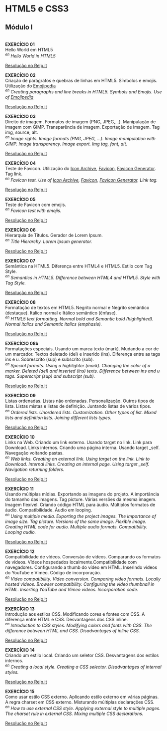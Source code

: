 # HTML5 e CSS3   
## Módulo I  

<br>**EXERCÍCIO 01**   
Hello World em HTML5  
*<sup>en</sup> Hello World in HTML5*

[Resolução no Relp.it](https://repl.it/@ThainaHelena/ex001)

**EXERCÍCIO 02**   
Criação de parágrafos e quebras de linhas em HTML5. Símbolos e emojis. Utilização do [Emojipedia](emojipedia.org)  
*<sup>en</sup> Creating paragraphs and line breaks in HTML5. Symbols and Emojis. Use of [Emojipedia](emojipedia.org)*

[Resolução no Relp.it](https://repl.it/@ThainaHelena/ex002)

**EXERCÍCIO 03**   
Direito de imagem. Formatos de imagem (PNG, JPEG,...). Manipulação de imagem com GIMP. Transparência de imagem. Exportação de imagem. Tag img, source, alt.    
*<sup>en</sup> Image rights. Image formats (PNG, JPEG, ...). Image manipulation with GIMP. Image transparency. Image export. Img tag, font, alt.*

[Resolução no Relp.it](https://repl.it/@ThainaHelena/ex003)

**EXERCÍCIO 04**   
Teste de Favicon. Utilização do [Icon Archive](https://iconarchive.com/), [Favicon](https://www.favicon.cc/), [Favicon Generator](https://favicon.io/). Tag link.  
*<sup>en</sup> Favicon test. Use of [Icon Archive](https://iconarchive.com/), [Favicon](https://www.favicon.cc/), [Favicon Generator](https://favicon.io/). Link tag.*

[Resolução no Relp.it](https://repl.it/@ThainaHelena/ex004)   

**EXERCÍCIO 05**   
Teste de Favicon com emojis.  
*<sup>en</sup> Favicon test with emojis.*

[Resolução no Relp.it](https://repl.it/@ThainaHelena/ex005)   

**EXERCÍCIO 06**   
Hierarquia de Títulos. Gerador de Lorem Ipsum.     
*<sup>en</sup> Title Hierarchy. Lorem Ipsum generator.*

[Resolução no Relp.it](https://repl.it/@ThainaHelena/ex006)     

**EXERCÍCIO 07**  
Semântica na HTML5. Diferença entre HTML4 e HTML5. Estilo com Tag Style.    
*<sup>en</sup> Semantics in HTML5. Difference between HTML4 and HTML5. Style with Tag Style.*

[Resolução no Relp.it](https://repl.it/@ThainaHelena/ex007)   

**EXERCÍCIO 08**  
Formatação de textos em HTML5. Negrito normal e Negrito semântico (destaque). Itálico normal e Itálico semântico (ênfase).  
*<sup>en</sup> HTML5 text formatting. Normal bold and Semantic bold (highlighted). Normal italics and Semantic italics (emphasis).*
 
[Resolução no Relp.it](https://repl.it/@ThainaHelena/ex008)


**EXERCÍCIO 08b**  
Formatações especiais. Usando um marca texto (mark). Mudando a cor de um marcador. Textos deletado (del) e inserido (ins). Diferença entre as tags ins e u.  Sobrescrito (sup) e subscrito (sub).     
*<sup>en</sup> Special formats. Using a highlighter (mark). Changing the color of a marker. Deleted (del) and inserted (ins) texts. Difference between ins and u tags. Superscript (sup) and subscript (sub).*

[Resolução no Relp.it](https://repl.it/@ThainaHelena/ex008b)


**EXERCÍCIO 09**  
Listas ordenadas. Listas não ordenadas. Personalização. Outros tipos de lista.  Listas mistas e listas de definição. Juntando listas de vários tipos.    
*<sup>en</sup> Ordered lists. Unordered lists. Customization. Other types of list. Mixed lists and definition lists. Joining different lists types.*

[Resolução no Relp.it](https://repl.it/@ThainaHelena/ex009)


**EXERCÍCIO 10**  
Links na Web. Criando um link externo. Usando target no link. Link para Download. Links internos. Criando uma página interna. Usando target _self. Navegação voltando pastas.  
*<sup>en</sup> Web links. Creating an external link. Using target on the link. Link to Download. Internal links. Creating an internal page. Using target _self. Navigation returning folders.*

[Resolução no Relp.it](https://repl.it/@ThainaHelena/ex010)


**EXERCÍCIO 11**  
Usando múltiplas mídias. Exportando as imagens do projeto. A importância do tamanho das imagens. Tag picture. Várias versões da mesma imagem. Imagem flexível. Criando código HTML para áudio. Múltiplos formatos de áudio. Compatibilidade. Áudio em looping.  
*<sup>en</sup> Using multiple media. Exporting the project images. The importance of image size. Tag picture. Versions of the same image. Flexible image. Creating HTML code for audio. Multiple audio formats. Compatibility. Looping audio.*

[Resolução no Relp.it](https://repl.it/@ThainaHelena/ex011)


**EXERCÍCIO 12**  
Compatibilidade de vídeos. Conversão de vídeos. Comparando os formatos de vídeos. Vídeos hospedados localmente.Compatibilidade com navegadores. Configurando a thumb do vídeo em HTML. Inserindo vídeos do YouTube e Vimeo. Código de incorporação.  
*<sup>en</sup> Video compatibility. Video conversion. Comparing video formats. Locally hosted videos. Browser compatibility. Configuring the video thumbnail in HTML. Inserting YouTube and Vimeo videos. Incorporation code.*

[Resolução no Relp.it](https://repl.it/@ThainaHelena/ex012)


**EXERCÍCIO 13**  
Introdução aos estilos CSS. Modificando cores e fontes com CSS. A diferença entre HTML e CSS. Desvantagens dos CSS inline.  
*<sup>en</sup> Introduction to CSS styles. Modifying colors and fonts with CSS. The difference between HTML and CSS. Disadvantages of inline CSS.*

[Resolução no Relp.it](https://repl.it/@ThainaHelena/ex013)

**EXERCÍCIO 14**  
Criando um estilo local. Criando um seletor CSS. Desvantagens dos estilos internos.      
*<sup>en</sup> Creating a local style. Creating a CSS selector. Disadvantages of internal styles.*

[Resolução no Relp.it](https://repl.it/@ThainaHelena/ex014)

**EXERCÍCIO 15**  
Como usar estilo CSS externo. Aplicando estilo externo em várias páginas. A regra charset em CSS externo. Misturando múltiplas declarações CSS.  
*<sup>en</sup> How to use external CSS style. Applying external style to multiple pages. The charset rule in external CSS. Mixing multiple CSS declarations.*

[Resolução no Relp.it](https://repl.it/@ThainaHelena/ex015)